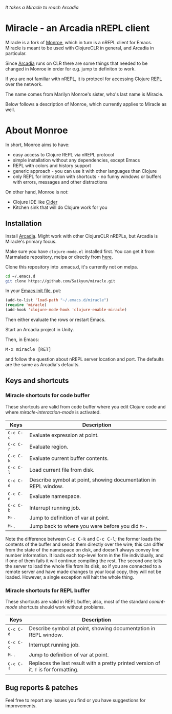 _It takes a Miracle to reach Arcadia_

# Miracle - an Arcadia nREPL client
Miracle is a fork of [Monroe](https://github.com/sanel/monroe), which in turn is a nREPL client for Emacs. Miracle is meant to be used with ClojureCLR in general, and Arcadia in particular.

Since [Arcadia](https://github.com/arcadia-unity/Arcadia) runs on CLR there are some things that needed to be changed in Monroe in order for e.g. jump to definiton to work.

If you are not familiar with nREPL, it is protocol for accessing
Clojure [REPL](http://en.wikipedia.org/wiki/Read-eval-print_loop) over
the network.

The name comes from Marilyn Monroe's sister, who's last name is Miracle.

Below follows a description of Monroe, which currently applies to Miracle as well.

# About Monroe

In short, Monroe aims to have:

* easy access to Clojure REPL via nREPL protocol
* simple installation without any dependencies, except Emacs
* REPL with colors and history support
* generic approach - you can use it with other languages than Clojure
* only REPL for interaction with shortcuts - no funny windows or buffers with errors,
  messages and other distractions

On other hand, Monroe is not:

* Clojure IDE like [Cider](https://github.com/clojure-emacs/cider)
* Kitchen sink that will do Clojure work for you

## Installation

Install [Arcadia](https://github.com/arcadia-unity/Arcadia). Might work with other ClojureCLR nREPLs, but Arcadia is Miracle's primary focus.

Make sure you have `clojure-mode.el` installed first. You can get it
from Marmalade repository, melpa or directly from
[here](https://github.com/clojure-emacs/clojure-mode).

Clone this repository into .emacs.d, it's currently not on melpa.
```sh
cd ~/.emacs.d
git clone https://github.com/Saikyun/miracle.git
```

In your [Emacs init file](https://www.gnu.org/software/emacs/manual/html_node/emacs/Init-File.html), put:

```el
(add-to-list 'load-path "~/.emacs.d/miracle")
(require 'miracle)
(add-hook 'clojure-mode-hook 'clojure-enable-miracle)
```

Then either evaluate the rows or restart Emacs.

Start an Arcadia project in Unity.

Then, in Emacs:

<kbd>M-x miracle [RET]</kbd>

and follow the question about nREPL server location and port. The defaults are the same as Arcadia's defaults.

## Keys and shortcuts

### Miracle shortcuts for code buffer

These shortcuts are valid from code buffer where you edit Clojure
code and where *miracle-interaction-mode* is activated.

Keys                | Description
--------------------|----------------------------
<kbd>C-c C-c</kbd>  | Evaluate expression at point.
<kbd>C-c C-r</kbd>  | Evaluate region.
<kbd>C-c C-k</kbd>  | Evaluate current buffer contents.
<kbd>C-c C-l</kbd>  | Load current file from disk.
<kbd>C-c C-d</kbd>  | Describe symbol at point, showing documentation in REPL window.
<kbd>C-c C-n</kbd>  | Evaluate namespace.
<kbd>C-c C-b</kbd>  | Interrupt running job.
<kbd>M-.</kbd>      | Jump to definition of var at point.
<kbd>M-,</kbd>      | Jump back to where you were before you did `M-.`

Note the difference between <kbd>C-c C-k</kbd> and <kbd>C-c C-l</kbd>;
the former loads the contents of the buffer and sends them directly
over the wire; this can differ from the state of the namespace on
disk, and doesn't always convey line number information. It loads each
top-level form in the file individually, and if one of them fails it
will continue compiling the rest. The second one tells the server to
load the whole file from its disk, so if you are connected to a remote
server and have made changes to your local copy, they will not be
loaded. However, a single exception will halt the whole thing.

### Miracle shortcuts for REPL buffer

These shortcuts are valid in REPL buffer; also, most of the standard
*comint-mode* shortcuts should work without problems.

Keys                | Description
--------------------|----------------------------
<kbd>C-c C-d</kbd>  | Describe symbol at point, showing documentation in REPL window.
<kbd>C-c C-c</kbd>  | Interrupt running job.
<kbd>M-.</kbd>      | Jump to definition of var at point.
<kbd>C-c C-f</kbd>  | Replaces the last result with a pretty printed version of it. `f` is for formatting.

## Bug reports & patches

Feel free to report any issues you find or you have suggestions for improvements.
